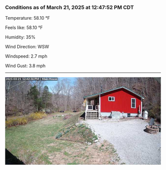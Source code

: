 ### Conditions as of March 21, 2025 at 12:47:52 PM CDT 

Temperature: 58.10 &deg;F

Feels like: 58.10 &deg;F

Humidity: 35%

Wind Direction: WSW

Windspeed: 2.7 mph

Wind Gust: 3.8 mph

---

<img src="./images/latest.jpeg"/>


